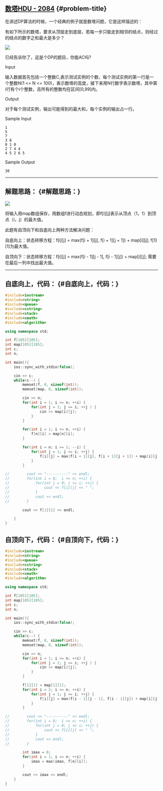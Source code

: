 ## [数塔](https://vjudge.net/problem/HDU-2084)[HDU - 2084](https://vjudge.net/problem/23620/origin) {#problem-title}

在讲述DP算法的时候，一个经典的例子就是数塔问题，它是这样描述的：

有如下所示的数塔，要求从顶层走到底层，若每一步只能走到相邻的结点，则经过的结点的数字之和最大是多少？

![](https://odzkskevi.qnssl.com/79b65092734d6a263a9280f5b332c5b9?v=1517370965)

已经告诉你了，这是个DP的题目，你能AC吗?

Input

输入数据首先包括一个整数C,表示测试实例的个数，每个测试实例的第一行是一个整数N\(1 &lt;= N &lt;= 100\)，表示数塔的高度，接下来用N行数字表示数塔，其中第i行有个i个整数，且所有的整数均在区间\[0,99\]内。

Output

对于每个测试实例，输出可能得到的最大和，每个实例的输出占一行。

Sample Input

```
1
5
7
3 8
8 1 0 
2 7 4 4
4 5 2 6 5

```

Sample Output

```
30

```

---

## 解题思路： {#解题思路：}

![](https://hzu-zuoxiong.gitbooks.io/algorithm_training/content/assets/%E6%95%B0%E5%A1%941.png)

将输入用map数组保存，用数组f进行动态规划，即f\[i\]\[j\]表示从顶点（1，1）到顶点（i，j）的最大值。

此题有自顶向下和自底向上两种方法解决问题：

自底向上：状态转移方程：f\[i\]\[j\] = max\(f\[i + 1\]\[j\], f\[i + 1\]\[j + 1\]\) + map\[i\]\[j\]; f\[1\]\[1\]为最大值。

自顶向下：状态转移方程：f\[i\]\[j\] = max\(f\[i - 1\]\[j - 1\], f\[i - 1\]\[j\]\) + map\[i\]\[j\]; 需要在最后一列中找出最大值。

---

## 自底向上，代码： {#自底向上，代码：}

```cpp
#include<iostream>
#include<string>
#include<queue>
#include<cstring>
#include<stack>
#include<cmath>
#include<algorithm>

using namespace std;

int f[105][105];
int map[105][105]; 
int c;
int n;

int main(){  
    ios::sync_with_stdio(false);

    cin >> c;
    while(c--) {
        memset(f, 0, sizeof(int));
        memset(map, 0, sizeof(int));

        cin >> n;
        for(int i = 1; i <= n; ++i) {
            for(int j = 1; j <= i; ++j ) {
                cin >> map[i][j];
            }
        }

        for(int i = 1; i <= n; ++i) {
            f[n][i] = map[n][i];
        }

        for(int i = n; i >= 1; --i) {
            for(int j = 1; j <= i; ++j) {
                f[i][j] = max(f[i + 1][j], f[i + 1][j + 1]) + map[i][j];
            }
        }

//        cout << "----------" << endl;    
//        for(int i = 0;  i <= n; ++i) {
//            for(int j = 0; j <= i; ++j) {
//                cout << f[i][j] << " ";
//            }
//            cout << endl;
//        }

        cout << f[1][1] << endl;

    }
}
```

## 自顶向下，代码： {#自顶向下，代码：}

```cpp
#include<iostream>
#include<string>
#include<queue>
#include<cstring>
#include<stack>
#include<cmath>
#include<algorithm>

using namespace std;

int f[105][105];
int map[105][105]; 
int c;
int n;

int main(){  
    ios::sync_with_stdio(false);

    cin >> c;
    while(c--) {
        memset(f, 0, sizeof(int));
        memset(map, 0, sizeof(int));

        cin >> n;
        for(int i = 1; i <= n; ++i) {
            for(int j = 1; j <= i; ++j ) {
                cin >> map[i][j];
            }
        }

        f[1][1] = map[1][1];
        for(int i = 2; i <= n; ++i) {
            for(int j = 1; j <= i; ++j) {
                f[i][j] = max(f[i - 1][j - 1], f[i - 1][j]) + map[i][j];
            }
        }

//        cout << "----------" << endl;    
//        for(int i = 0;  i <= n; ++i) {
//            for(int j = 0; j <= i; ++j) {
//                cout << f[i][j] << " ";
//            }
//            cout << endl;
//        }

        int imax = 0;
        for(int i = 1; i <= n; ++i) {
            imax = max(imax, f[n][i]);
        }

        cout << imax << endl;
    }
}
```



